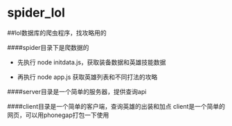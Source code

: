 spider_lol
==========

##lol数据库的爬虫程序，找攻略用的

####spider目录下是爬数据的
- 先执行 node initdata.js，获取装备数据和英雄技能数据

- 再执行 node app.js 获取英雄列表和不同打法的攻略


####server目录是一个简单的服务器，提供查询api


####client目录是一个简单的客户端，查询英雄的出装和加点
client是一个简单的网页，可以用phonegap打包一下使用